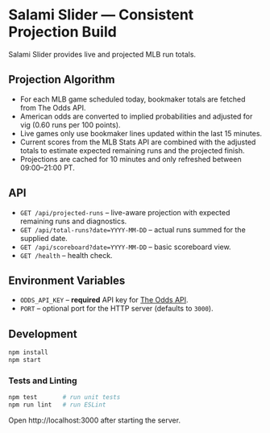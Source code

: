 # Salami Slider — Consistent Projection Build

Salami Slider provides live and projected MLB run totals.

## Projection Algorithm

* For each MLB game scheduled today, bookmaker totals are fetched from The Odds API.
* American odds are converted to implied probabilities and adjusted for vig (0.60 runs per 100 points).
* Live games only use bookmaker lines updated within the last 15 minutes.
* Current scores from the MLB Stats API are combined with the adjusted totals to estimate expected remaining runs and the projected finish.
* Projections are cached for 10 minutes and only refreshed between 09:00–21:00 PT.

## API

* `GET /api/projected-runs` – live-aware projection with expected remaining runs and diagnostics.
* `GET /api/total-runs?date=YYYY-MM-DD` – actual runs summed for the supplied date.
* `GET /api/scoreboard?date=YYYY-MM-DD` – basic scoreboard view.
* `GET /health` – health check.

## Environment Variables

* `ODDS_API_KEY` – **required** API key for [The Odds API](https://the-odds-api.com/).
* `PORT` – optional port for the HTTP server (defaults to `3000`).

## Development

```bash
npm install
npm start
```

### Tests and Linting

```bash
npm test       # run unit tests
npm run lint   # run ESLint
```

Open http://localhost:3000 after starting the server.

